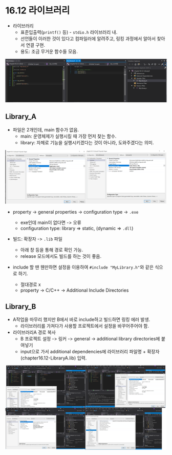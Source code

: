 # 16.12 라이브러리
* 라이브러리
    - 표준입출력(`printf()` 등) - `stdio.h` 라이브러리 내.
    - 선언들이 이러한 것이 있다고 컴파일러에 알려주고, 링킹 과정에서 알아서 찾아서 연결 구현.
    - 용도: 조금 무거운 함수들 모음.

![](../images/chapter16/lib1.png)

## Library_A

* 파일은 2개인데, main 함수가 없음.
    - main: 운영체제가 실행시킬 때 가장 먼저 찾는 함수.
    - library: 자체로 기능을 실행시키겠다는 것이 아니라, 도와주겠다는 의미.

![](../images/chapter16/lib2.png)

* property -> general properties -> configuration type -> `.exe`
    - exe인데 main이 없다면 -> 오류
    - configuration type: library => static, (dynamic => `.dll`)

* 빌드: 확장자 -> `.lib` 파일
    - 아래 창 등을 통해 경로 확인 가능.
    - release 모드에서도 빌드를 하는 것이 좋음.
* include 할 땐 웬만하면 설정을 이용하여 `#include "MyLibrary.h"`와 같은 식으로 하기.
    - 절대경로 x
    - property -> C/C++ -> Additional Include Directories

## Library_B

* A작업을 마무리 했지만 B에서 바로 include하고 빌드하면 링킹 에러 발생.
    - 라이브러리를 가져다가 사용할 프로젝트에서 설정을 바꾸어주어야 함.
* 라이브러리A 경로 복사
    - B 프로젝트 설정 -> 링커 -> general -> additional library directories에 붙여넣기
    - input으로 가서 additional dependencies에 라이브러리 파일명 + 확장자(chapter16.12-LibraryA.lib) 입력.

![](../images/chapter16/lib3.png)